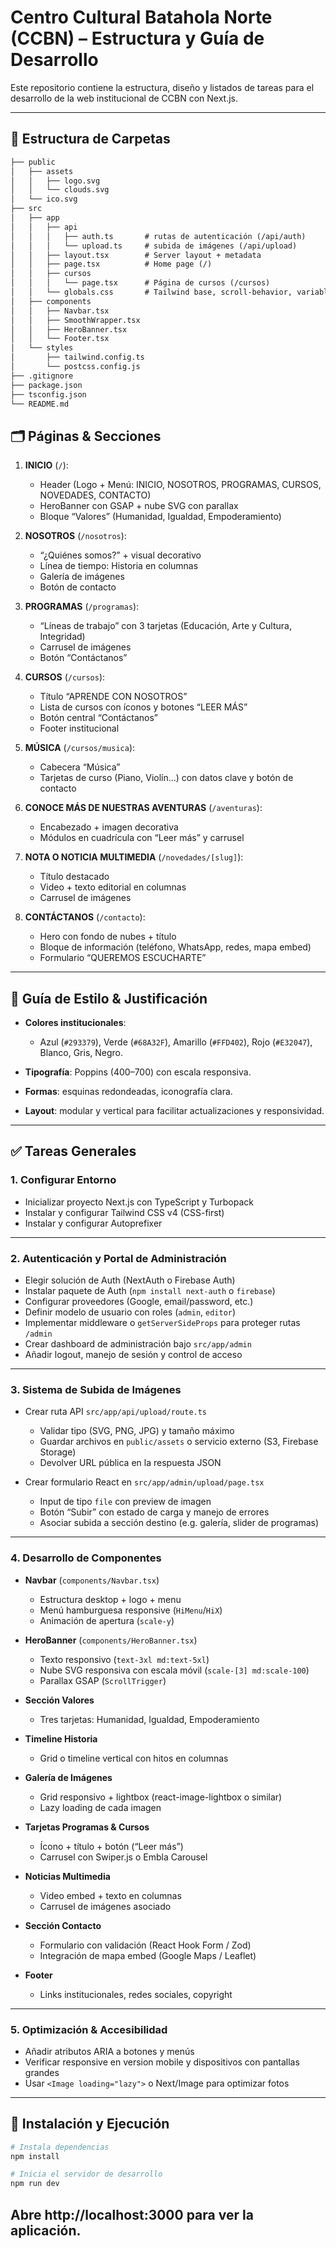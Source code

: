# Centro Cultural Batahola Norte (CCBN) – Estructura y Guía de Desarrollo

Este repositorio contiene la estructura, diseño y listados de tareas para el desarrollo de la web institucional de CCBN con Next.js.

---

## 📁 Estructura de Carpetas

```markdown
├── public
│   ├── assets
│   │   ├── logo.svg
│   │   └── clouds.svg
│   └── ico.svg
├── src
│   ├── app
│   │   ├── api
│   │   │   ├── auth.ts       # rutas de autenticación (/api/auth)
│   │   │   └── upload.ts     # subida de imágenes (/api/upload)
│   │   ├── layout.tsx        # Server layout + metadata
│   │   ├── page.tsx          # Home page (/)
│   │   ├── cursos
│   │   │   └── page.tsx      # Página de cursos (/cursos)
│   │   └── globals.css       # Tailwind base, scroll-behavior, variables CSS
│   ├── components
│   │   ├── Navbar.tsx
│   │   ├── SmoothWrapper.tsx
│   │   ├── HeroBanner.tsx
│   │   └── Footer.tsx
│   └── styles
│       ├── tailwind.config.ts
│       └── postcss.config.js
├── .gitignore
├── package.json
├── tsconfig.json
└── README.md
```

## 🗂️ Páginas & Secciones

1. **INICIO** (`/`):
    - Header (Logo + Menú: INICIO, NOSOTROS, PROGRAMAS, CURSOS, NOVEDADES, CONTACTO)
    - HeroBanner con GSAP + nube SVG con parallax
    - Bloque “Valores” (Humanidad, Igualdad, Empoderamiento)


2. **NOSOTROS** (`/nosotros`):
    - “¿Quiénes somos?” + visual decorativo
    - Línea de tiempo: Historia en columnas
    - Galería de imágenes
    - Botón de contacto


3. **PROGRAMAS** (`/programas`):
    - “Líneas de trabajo” con 3 tarjetas (Educación, Arte y Cultura, Integridad)
    - Carrusel de imágenes
    - Botón “Contáctanos”


4. **CURSOS** (`/cursos`):
    - Título “APRENDE CON NOSOTROS”
    - Lista de cursos con íconos y botones “LEER MÁS”
    - Botón central “Contáctanos”
    - Footer institucional


5. **MÚSICA** (`/cursos/musica`):
    - Cabecera “Música”
    - Tarjetas de curso (Piano, Violín…) con datos clave y botón de contacto


6. **CONOCE MÁS DE NUESTRAS AVENTURAS** (`/aventuras`):
    - Encabezado + imagen decorativa
    - Módulos en cuadrícula con “Leer más” y carrusel


7. **NOTA O NOTICIA MULTIMEDIA** (`/novedades/[slug]`):
    - Título destacado
    - Video + texto editorial en columnas
    - Carrusel de imágenes


8. **CONTÁCTANOS** (`/contacto`):
    - Hero con fondo de nubes + título
    - Bloque de información (teléfono, WhatsApp, redes, mapa embed)
    - Formulario “QUEREMOS ESCUCHARTE”

---

## 🎨 Guía de Estilo & Justificación

- **Colores institucionales**:
    - Azul (`#293379`), Verde (`#68A32F`), Amarillo (`#FFD402`), Rojo (`#E32047`), Blanco, Gris, Negro.
  

- **Tipografía**: Poppins (400–700) con escala responsiva.


- **Formas**: esquinas redondeadas, iconografía clara.


- **Layout**: modular y vertical para facilitar actualizaciones y responsividad.

---

## ✅ Tareas Generales


### 1. Configurar Entorno
-  Inicializar proyecto Next.js con TypeScript y Turbopack
-  Instalar y configurar Tailwind CSS v4 (CSS-first)
-  Instalar y configurar Autoprefixer 

---

### 2. Autenticación y Portal de Administración
-  Elegir solución de Auth (NextAuth o Firebase Auth)
-  Instalar paquete de Auth (`npm install next-auth` o `firebase`)
-  Configurar proveedores (Google, email/password, etc.)
-  Definir modelo de usuario con roles (`admin`, `editor`)
-  Implementar middleware o `getServerSideProps` para proteger rutas `/admin`
-  Crear dashboard de administración bajo `src/app/admin`
-  Añadir logout, manejo de sesión y control de acceso

---

### 3. Sistema de Subida de Imágenes
-  Crear ruta API `src/app/api/upload/route.ts`
    -  Validar tipo (SVG, PNG, JPG) y tamaño máximo
    -  Guardar archivos en `public/assets` o servicio externo (S3, Firebase Storage)
    -  Devolver URL pública en la respuesta JSON
   

-  Crear formulario React en `src/app/admin/upload/page.tsx`
    -  Input de tipo `file` con preview de imagen
    -  Botón “Subir” con estado de carga y manejo de errores
    -  Asociar subida a sección destino (e.g. galería, slider de programas)

---

### 4. Desarrollo de Componentes
- **Navbar** (`components/Navbar.tsx`)
    - Estructura desktop + logo + menu
    - Menú hamburguesa responsive (`HiMenu`/`HiX`)
    - Animación de apertura (`scale-y`)


- **HeroBanner** (`components/HeroBanner.tsx`)
    - Texto responsivo (`text-3xl md:text-5xl`)
    - Nube SVG responsiva con escala móvil (`scale-[3] md:scale-100`)
    - Parallax GSAP (`ScrollTrigger`)


- **Sección Valores**
    - Tres tarjetas: Humanidad, Igualdad, Empoderamiento


- **Timeline Historia**
    - Grid o timeline vertical con hitos en columnas


- **Galería de Imágenes**
    - Grid responsivo + lightbox (react-image-lightbox o similar)
    - Lazy loading de cada imagen


- **Tarjetas Programas & Cursos**
    - Ícono + título + botón (“Leer más”)
    - Carrusel con Swiper.js o Embla Carousel


- **Noticias Multimedia**
    - Video embed + texto en columnas
    - Carrusel de imágenes asociado


- **Sección Contacto**
    - Formulario con validación (React Hook Form / Zod)
    - Integración de mapa embed (Google Maps / Leaflet)


- **Footer**
    - Links institucionales, redes sociales, copyright

---

### 5. Optimización & Accesibilidad
-  Añadir atributos ARIA a botones y menús
-  Verificar responsive en version mobile y dispositivos con pantallas grandes
-  Usar `<Image loading="lazy">` o Next/Image para optimizar fotos

---

## 🚀 Instalación y Ejecución

```bash
# Instala dependencias
npm install

# Inicia el servidor de desarrollo
npm run dev
```

## Abre http://localhost:3000 para ver la aplicación.